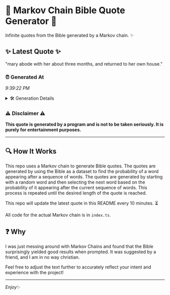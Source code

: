 # 📖 Markov Chain Bible Quote Generator 📖

Infinite quotes from the Bible generated by a Markov chain. ✨

## ✨ Latest Quote ✨
"mary abode with her about three months, and returned to her own house."

### ⏰ Generated At
*9:39:22 PM*

<details>
    <summary>🛠️ Generation Details</summary>
    <p>
        <strong>🌱 Seed:</strong> mary<br>
        <strong>🔄 Iterations:</strong> 12<br>
        <strong>📜 Context History:</strong><br>[ mary ]: abode<br>[ mary, abode ]: with<br>[ mary, abode, with ]: her<br>[ mary, abode, with, her ]: about<br>[ mary, abode, with, her, about ]: three<br>[ mary, abode, with, her, about, three ]: months,<br>[ abode, with, her, about, three, months, ]: and<br>[ with, her, about, three, months,, and ]: returned<br>[ her, about, three, months,, and, returned ]: to<br>[ about, three, months,, and, returned, to ]: her<br>[ three, months,, and, returned, to, her ]: own<br>[ months,, and, returned, to, her, own ]: house.<br>
    </p>
</details>

### ⚠️ Disclaimer ⚠️
**This quote is generated by a program and is not to be taken seriously. It is purely for entertainment purposes.**

---

## 🔍 How It Works

This repo uses a Markov chain to generate Bible quotes. The quotes are generated by using the Bible as a dataset to find the probability of a word appearing after a sequence of words. The quotes are generated by starting with a random word and then selecting the next word based on the probability of it appearing after the current sequence of words. This process is repeated until the desired length of the quote is reached.

This repo will update the latest quote in this README every 10 minutes. ⏳

All code for the actual Markov chain is in `index.ts`.

## ❓ Why

I was just messing around with Markov Chains and found that the Bible surprisingly yielded good results when prompted. 
It was suggested by a friend, and I am in no way christian.

Feel free to adjust the text further to accurately reflect your intent and experience with the project!

---

*Enjoy*✨
